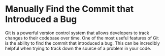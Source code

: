 # Manually Find the Commit that Introduced a Bug

Git is a powerful version control system that allows developers to track changes to their codebase over time. One of the most useful features of Git is the ability to find the commit that introduced a bug. This can be incredibly helpful when trying to track down the source of a problem in your code.


